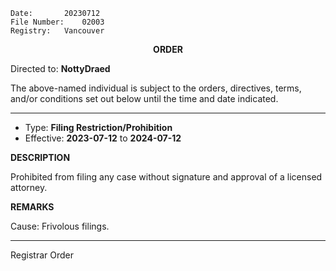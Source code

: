 	Date:		20230712
	File Number:	02003
	Registry:	Vancouver

<p align="center"><b>		ORDER				</b>

  
Directed to: **NottyDraed**

The above-named individual is subject to the orders, directives, terms, and/or conditions set out below until the time and date indicated.

---
  
- Type:	**Filing Restriction/Prohibition**
- Effective: **2023-07-12** to **2024-07-12**

**DESCRIPTION**
  
Prohibited from filing any case without signature and approval of a licensed attorney.

**REMARKS**
  
Cause: Frivolous filings.
  
---

Registrar Order
